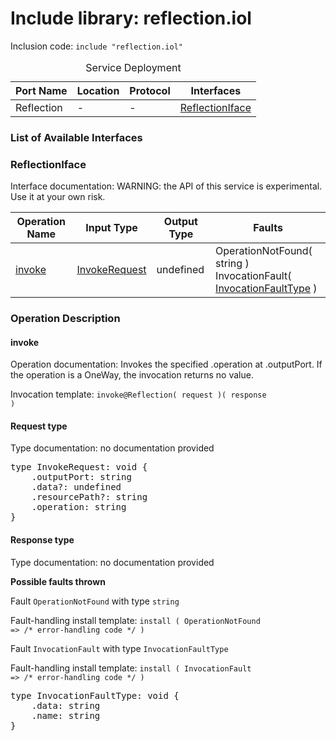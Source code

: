 # Include library: reflection.iol

Inclusion code: <code>include "reflection.iol"</code>

<table>
  <caption>Service Deployment</caption>
  <thead>
    <tr>
      <th>Port Name</th>
      <th>Location</th>
      <th>Protocol</th>
      <th>Interfaces</th>
    </tr>
  </thead>
  <tbody>
    <tr>
      <td>Reflection</td>
      <td>-</td>
      <td>-</td>
      <td><a href="#ReflectionIface">ReflectionIface</a></td>
    </tr>
  </tbody>
</table>

<h3>List of Available Interfaces</h3>

<h3 id="ReflectionIface">ReflectionIface</h3>

Interface documentation: 
WARNING: the API of this service is experimental. Use it at your own risk.


<table>
  <thead>
    <tr>
      <th>Operation Name</th>
      <th>Input Type</th>
      <th>Output Type</th>
      <th>Faults</th>
    </tr>
  </thead>
  <tbody>
    <tr>
      <td><a href="#invoke">invoke</a></td>
      <td><a href="#InvokeRequest">InvokeRequest</a></td>
      <td>undefined</td>
      <td>
        OperationNotFound( string ) <br> 
        InvocationFault( <a href="#InvocationFaultType">InvocationFaultType</a> )
      </td>
    </tr>
  </tbody>
</table>

### Operation Description



<h4 id="invoke">invoke</h4>
Operation documentation: 
	Invokes the specified .operation at .outputPort.
	If the operation is a OneWay, the invocation returns no value.
	

Invocation template: <code>invoke@Reflection( request )( response )</code>

<h4 id="InvokeRequest">Request type</h4>

Type documentation: no documentation provided 
<pre>type InvokeRequest: void {
	.outputPort: string
	.data?: undefined
	.resourcePath?: string
	.operation: string
}</pre>


<h4>Response type</h4>
Type documentation: no documentation provided 



**Possible faults thrown**


Fault <code>OperationNotFound</code> with type <code>string</code>

Fault-handling install template: <code>install ( OperationNotFound => /* error-handling code */ )</code>



Fault <code>InvocationFault</code> with type <code>InvocationFaultType</code>

Fault-handling install template: <code>install ( InvocationFault => /* error-handling code */ )</code>
<pre>type InvocationFaultType: void {
	.data: string
	.name: string
}</pre>






